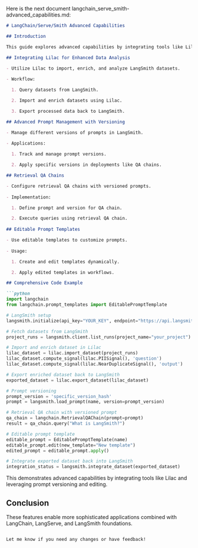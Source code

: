 Here is the next document langchain_serve_smith-advanced_capabilities.md:

```markdown
# LangChain/Serve/Smith Advanced Capabilities  

## Introduction

This guide explores advanced capabilities by integrating tools like Lilac and leveraging prompt versioning.

## Integrating Lilac for Enhanced Data Analysis

- Utilize Lilac to import, enrich, and analyze LangSmith datasets.
  
- Workflow:

  1. Query datasets from LangSmith.

  2. Import and enrich datasets using Lilac.

  3. Export processed data back to LangSmith.

## Advanced Prompt Management with Versioning

- Manage different versions of prompts in LangSmith.
  
- Applications:

  1. Track and manage prompt versions.

  2. Apply specific versions in deployments like QA chains.

## Retrieval QA Chains

- Configure retrieval QA chains with versioned prompts.
  
- Implementation:

  1. Define prompt and version for QA chain.

  2. Execute queries using retrieval QA chain.
  
## Editable Prompt Templates

- Use editable templates to customize prompts.
  
- Usage:

  1. Create and edit templates dynamically.

  2. Apply edited templates in workflows.

## Comprehensive Code Example

```python
import langchain
from langchain.prompt_templates import EditablePromptTemplate

# LangSmith setup  
langsmith.initialize(api_key="YOUR_KEY", endpoint="https://api.langsmith.com")

# Fetch datasets from LangSmith  
project_runs = langsmith.client.list_runs(project_name="your_project")  

# Import and enrich dataset in Lilac
lilac_dataset = lilac.import_dataset(project_runs)
lilac_dataset.compute_signal(lilac.PIISignal(), 'question')
lilac_dataset.compute_signal(lilac.NearDuplicateSignal(), 'output')

# Export enriched dataset back to LangSmith
exported_dataset = lilac.export_dataset(lilac_dataset)  

# Prompt versioning  
prompt_version = 'specific_version_hash'
prompt = langsmith.load_prompt(name, version=prompt_version)

# Retrieval QA chain with versioned prompt
qa_chain = langchain.RetrievalQAChain(prompt=prompt)
result = qa_chain.query("What is LangSmith?")

# Editable prompt template
editable_prompt = EditablePromptTemplate(name)
editable_prompt.edit(new_template="New template") 
edited_prompt = editable_prompt.apply()

# Integrate exported dataset back into LangSmith
integration_status = langsmith.integrate_dataset(exported_dataset)
```

This demonstrates advanced capabilities by integrating tools like Lilac and leveraging prompt versioning and editing.

## Conclusion  

These features enable more sophisticated applications combined with LangChain, LangServe, and LangSmith foundations.
```

Let me know if you need any changes or have feedback!